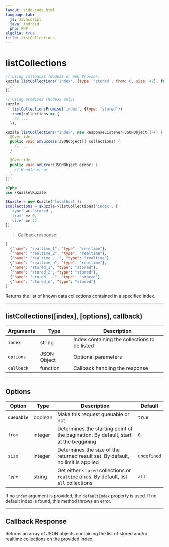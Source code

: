 ```yaml
---
layout: side-code.html
language-tab:
  js: Javascript
  java: Android
  php: PHP
algolia: true
title: listCollections
---
```


# listCollections

```js
// Using callbacks (NodeJS or Web Browser)
kuzzle.listCollections('index', {type: 'stored', from: 0, size: 42}, function (err, collections) {
  // ...
});

// Using promises (NodeJS only)
kuzzle
  .listCollectionsPromise('index', {type: 'stored'})
  .then(collections => {
    // ...
  });
```

```java
kuzzle.listCollections("index", new ResponseListener<JSONObject[]>() {
  @Override
  public void onSuccess(JSONObject[] collections) {
    // ...
  }

  @Override
  public void onError(JSONObject error) {
    // Handle error
  }
});
```

```php
<?php
use \Kuzzle\Kuzzle;

$kuzzle = new Kuzzle('localhost');
$collections = $kuzzle->listCollections('index', [
  'type' => 'stored',
  'from' => 0,
  'size' => 42
]);
```

> Callback response:

```json
[
  {"name": "realtime_1", "type": "realtime"},
  {"name": "realtime_2", "type": "realtime"},
  {"name": "realtime_...", "type": "realtime"},
  {"name": "realtime_n", "type": "realtime"},
  {"name": "stored_1", "type": "stored"},
  {"name": "stored_2", "type": "stored"},
  {"name": "stored_...", "type": "stored"},
  {"name": "stored_n", "type": "stored"}
]
```

Returns the list of known data collections contained in a specified index.

---

## listCollections([index], [options], callback)

| Arguments | Type | Description |
|---------------|---------|----------------------------------------|
| ``index`` | string | Index containing the collections to be listed |
| ``options`` | JSON Object | Optional parameters |
| ``callback`` | function | Callback handling the response |

---

## Options

| Option | Type | Description | Default |
|---------------|---------|----------------------------------------|---------|
| ``queuable`` | boolean | Make this request queuable or not  | ``true`` |
| ``from`` | integer | Determines the starting point of the pagination. By default, start at the beggining | ``0`` |
| ``size`` | integer | Determines the size of the returned result set. By default, no limit is applied | ``undefined`` |
| ``type`` | string | Get either ``stored`` collections or ``realtime`` ones. By default, list ``all`` collections | ``all`` |


If no `index` argument is provided, the `defaultIndex` property is used. If no default index is found, this method throws an error.

---

## Callback Response

Returns an array of JSON objects containing the list of stored and/or realtime collections on the provided index.
